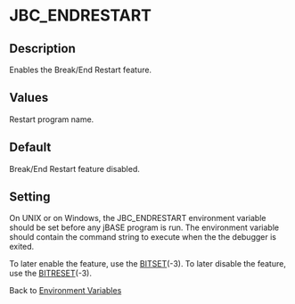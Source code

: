 # JBC_ENDRESTART

<PageHeader />

## Description

Enables the Break/End Restart feature.

## Values

Restart program name.

## Default

Break/End Restart feature disabled.

## Setting

On UNIX or on Windows, the JBC\_ENDRESTART environment variable should be set before any jBASE program is run. The environment variable should contain the command string to execute when the the debugger is exited.

To later enable the feature, use the [BITSET](./../../jbc/bitset/README.md)(-3). To later disable the feature, use the [BITRESET](./../../jbc/bitreset/README.md)(-3).

Back to [Environment Variables](./../README.md)

<PageFooter />
